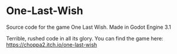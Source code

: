 # One-Last-Wish
Source code for the game One Last Wish.
Made in Godot Engine 3.1

Terrible, rushed code in all its glory.
You can find the game here:
https://choppa2.itch.io/one-last-wish
